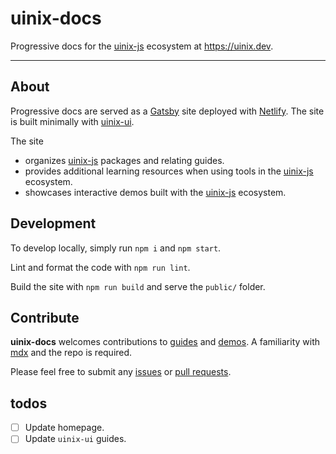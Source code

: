 # uinix-docs

Progressive docs for the [uinix-js] ecosystem at https://uinix.dev.

---

## About

Progressive docs are served as a [Gatsby] site deployed with [Netlify].  The site is built minimally with [uinix-ui].

The site
- organizes [uinix-js] packages and relating guides.
- provides additional learning resources when using tools in the [uinix-js] ecosystem.
- showcases interactive demos built with the [uinix-js] ecosystem.

## Development

To develop locally, simply run `npm i` and `npm start`.

Lint and format the code with `npm run lint`.

Build the site with `npm run build` and serve the `public/` folder.

## Contribute

**uinix-docs** welcomes contributions to [guides](./src/pages/learn) and [demos](./src/pages/demos).  A familiarity with [mdx] and the repo is required.

Please feel free to submit any [issues] or [pull requests][pull-requests].

## todos
- [ ] Update homepage.
- [ ] Update `uinix-ui` guides.

<!-- project -->
[issues]: https://github.com/uinix-js/uinix-docs/issues
[pull-requests]: https://github.com/uinix-js/uinix-docs/pulls

<!-- defs -->
[gatsby]: https://www.gatsbyjs.com/
[mdx]: https://github.com/mdx-js/mdx
[netlify]: https://www.netlify.com/
[uinix-js]: https://github.com/uinix-js
[uinix-ui]: https://github.com/uinix-js/uinix-ui
